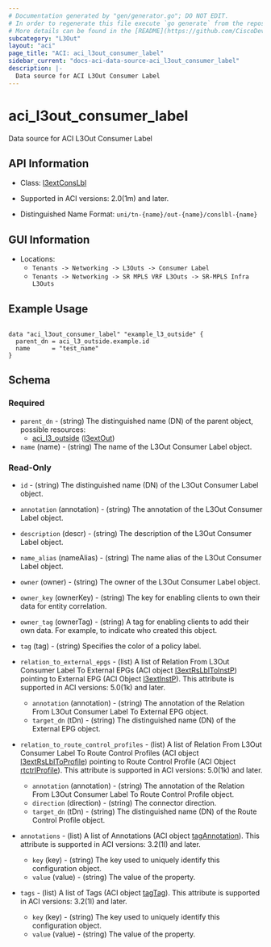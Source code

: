 ```yaml
---
# Documentation generated by "gen/generator.go"; DO NOT EDIT.
# In order to regenerate this file execute `go generate` from the repository root.
# More details can be found in the [README](https://github.com/CiscoDevNet/terraform-provider-aci/blob/master/README.md).
subcategory: "L3Out"
layout: "aci"
page_title: "ACI: aci_l3out_consumer_label"
sidebar_current: "docs-aci-data-source-aci_l3out_consumer_label"
description: |-
  Data source for ACI L3Out Consumer Label
---
```


# aci_l3out_consumer_label #

Data source for ACI L3Out Consumer Label

## API Information ##

* Class: [l3extConsLbl](https://pubhub.devnetcloud.com/media/model-doc-latest/docs/app/index.html#/objects/l3extConsLbl/overview)

* Supported in ACI versions: 2.0(1m) and later.

* Distinguished Name Format: `uni/tn-{name}/out-{name}/conslbl-{name}`

## GUI Information ##

* Locations:
  - `Tenants -> Networking -> L3Outs -> Consumer Label`
  - `Tenants -> Networking -> SR MPLS VRF L3Outs -> SR-MPLS Infra L3Outs`

## Example Usage ##

```hcl

data "aci_l3out_consumer_label" "example_l3_outside" {
  parent_dn = aci_l3_outside.example.id
  name      = "test_name"
}

```

## Schema ##

### Required ###

* `parent_dn` - (string) The distinguished name (DN) of the parent object, possible resources:
  - [aci_l3_outside](https://registry.terraform.io/providers/CiscoDevNet/aci/latest/docs/resources/l3_outside) ([l3extOut](https://pubhub.devnetcloud.com/media/model-doc-latest/docs/app/index.html#/objects/l3extOut/overview))
* `name` (name) - (string) The name of the L3Out Consumer Label object.

### Read-Only ###

* `id` - (string) The distinguished name (DN) of the L3Out Consumer Label object.
* `annotation` (annotation) - (string) The annotation of the L3Out Consumer Label object.
* `description` (descr) - (string) The description of the L3Out Consumer Label object.
* `name_alias` (nameAlias) - (string) The name alias of the L3Out Consumer Label object.
* `owner` (owner) - (string) The owner of the L3Out Consumer Label object.
* `owner_key` (ownerKey) - (string) The key for enabling clients to own their data for entity correlation.
* `owner_tag` (ownerTag) - (string) A tag for enabling clients to add their own data. For example, to indicate who created this object.
* `tag` (tag) - (string) Specifies the color of a policy label.

* `relation_to_external_epgs` - (list) A list of Relation From L3Out Consumer Label To External EPGs (ACI object [l3extRsLblToInstP](https://pubhub.devnetcloud.com/media/model-doc-latest/docs/app/index.html#/objects/l3extRsLblToInstP/overview)) pointing to External EPG (ACI Object [l3extInstP](https://pubhub.devnetcloud.com/media/model-doc-latest/docs/app/index.html#/objects/l3extInstP/overview)). This attribute is supported in ACI versions: 5.0(1k) and later.
  * `annotation` (annotation) - (string) The annotation of the Relation From L3Out Consumer Label To External EPG object.
  * `target_dn` (tDn) - (string) The distinguished name (DN) of the External EPG object.

* `relation_to_route_control_profiles` - (list) A list of Relation From L3Out Consumer Label To Route Control Profiles (ACI object [l3extRsLblToProfile](https://pubhub.devnetcloud.com/media/model-doc-latest/docs/app/index.html#/objects/l3extRsLblToProfile/overview)) pointing to Route Control Profile (ACI Object [rtctrlProfile](https://pubhub.devnetcloud.com/media/model-doc-latest/docs/app/index.html#/objects/rtctrlProfile/overview)). This attribute is supported in ACI versions: 5.0(1k) and later.
  * `annotation` (annotation) - (string) The annotation of the Relation From L3Out Consumer Label To Route Control Profile object.
  * `direction` (direction) - (string) The connector direction.
  * `target_dn` (tDn) - (string) The distinguished name (DN) of the Route Control Profile object.

* `annotations` - (list) A list of Annotations (ACI object [tagAnnotation](https://pubhub.devnetcloud.com/media/model-doc-latest/docs/app/index.html#/objects/tagAnnotation/overview)). This attribute is supported in ACI versions: 3.2(1l) and later.
  * `key` (key) - (string) The key used to uniquely identify this configuration object.
  * `value` (value) - (string) The value of the property.

* `tags` - (list) A list of Tags (ACI object [tagTag](https://pubhub.devnetcloud.com/media/model-doc-latest/docs/app/index.html#/objects/tagTag/overview)). This attribute is supported in ACI versions: 3.2(1l) and later.
  * `key` (key) - (string) The key used to uniquely identify this configuration object.
  * `value` (value) - (string) The value of the property.
